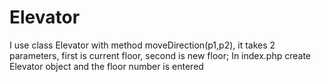 # Elevator
I use class Elevator with method moveDirection(p1,p2), it takes 2 parameters, first is current floor, second is new floor;
In index.php create Elevator object and the floor number is entered
